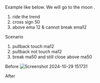 


Example like below. We will go to the moon .

1. ride the trend
2. cross sign  50
3. above ema 12 & cannot break ema12

Scenario
1. pullback touch ma12
2. pullback not touch ma12
3. break ma50 and still close above ma50
   
Before 
![Screenshot 2024-10-29 151731](https://github.com/user-attachments/assets/c942b1ba-3099-4684-80ee-9e59981ac264)

After
